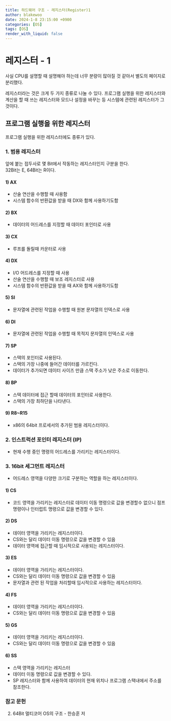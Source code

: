 ```yaml
---
title: 하드웨어 구조 - 레지스터(Register)1
author: blakewoo
date: 2024-1-8 23:15:00 +0900
categories: [OS]
tags: [OS]
render_with_liquid: false
---
```


# 레지스터 - 1
사실 CPU를 설명할 때 설명해야 하는데 너무 분량이 많아질 것 같아서 별도의 페이지로 분리했다.

레지스터라는 것은 크게 두 가지 종류로 나눌 수 있다.
프로그램 실행을 위한 레지스터와 계산을 할 때 쓰는 레지스터와 모드나 설정을 바꾸는 등 시스템에 관련된
레지스터가 그것이다.

## 프로그램 실행을 위한 레지스터
프로그램 실행을 위한 레지스터에도 종류가 있다.

### 1. 범용 레지스터
앞에 붙는 접두사로 몇 Bit에서 작동하는 레지스터인지 구분을 한다.   
32Bit는 E, 64Bit는 R이다.

#### 1) AX
- 산술 연산을 수행할 때 사용함
- 시스템 함수의 반환값을 받을 때 DX와 함께 사용하기도함

#### 2) BX
- 데이터의 어드레스를 지정할 때 데이터 포인터로 사용

#### 3) CX
- 루프를 돌릴때 카운터로 사용

#### 4) DX
- I/O 어드레스를 지정할 때 사용
- 산술 연산을 수행할 때 보조 레지스터로 사용
- 시스템 함수의 반환값을 받을 때 AX와 함께 사용하기도함

#### 5) SI
- 문자열에 관련된 작업을 수행할 때 원본 문자열의 인덱스로 사용

#### 6) DI
- 문자열에 관련된 작업을 수행할 때 목적지 문자열의 인덱스로 사용

#### 7) SP
- 스택의 포인터로 사용된다.
- 스택의 가장 나중에 들어간 데이터를 가르킨다.
- 데이터가 추가되면 데이터 사이즈 만큼 스택 주소가 낮은 주소로 이동한다.

#### 8) BP
- 스택 데이터에 접근 할때 데이터의 포인터로 사용한다.
- 스택의 가장 최하단을 나타낸다.

#### 9) R8~R15
- x86의 64bit 프로세서의 추가된 범용 레지스터이다.

### 2. 인스트럭션 포인터 레지스터 (IP)
- 현재 수행 중인 명령의 어드레스를 가리키는 레지스터이다.

### 3. 16bit 세그먼트 레지스터
- 어드레스 영역을 다양한 크기로 구분하는 역할을 하는 레지스터이다.

#### 1) CS
- 코드 영역을 가리키는 레지스터로 데이터 이동 명령으로 값을 변경할수 없으니
  점프 명령이나 인터럽트 명령으로 값을 변경할 수 있다.
  
#### 2) DS
- 데이터 영역을 가리키는 레지스터이다.
- CS와는 달리 데이터 이동 명령으로 값을 변경할 수 있음
- 데이터 영역에 접근할 때 임시적으로 사용되는 레지스터이다.

#### 3) ES
- 데이터 영역을 가리키는 레지스터이다.
- CS와는 달리 데이터 이동 명령으로 값을 변경할 수 있음
- 문자열과 관련 된 작업을 처리할때 임시적으로 사용하는 레지스터이다.

#### 4) FS
- 데이터 영역을 가리키는 레지스터이다.
- CS와는 달리 데이터 이동 명령으로 값을 변경할 수 있음

#### 5) GS
- 데이터 영역을 가리키는 레지스터이다.
- CS와는 달리 데이터 이동 명령으로 값을 변경할 수 있음

#### 6) SS
- 스택 영역을 가리키는 레지스터
- 데이터 이동 명령으로 값을 변경할 수 있다.
- SP 레지스터와 함께 사용하여 데이터의 현재 위치나 프로그램 스택내에서
주소를 참조한다.



### 참고 문헌
   
2. 64Bit 멀티코어 OS의 구조 - 한승훈 저

